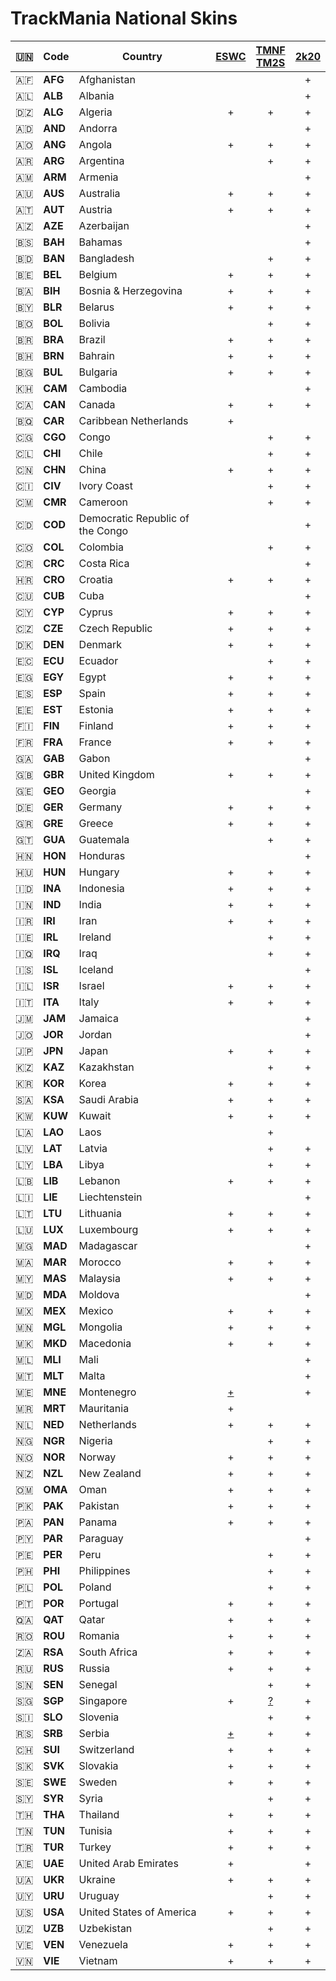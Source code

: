 # TrackMania National Skins

| 🇺🇳	| Code	| Country								| [ESWC](https://nadeo.fandom.com/wiki/TrackMania_Nations_ESWC)	| [TMNF](https://nadeo.fandom.com/wiki/TrackMania_Nations_Forever)<br>[TM2S](https://nadeo.fandom.com/wiki/TrackMania_2:_Stadium)	| [2k20](https://trackmania.fandom.com/wiki/Trackmania_(2020))	|
| :-:	| ---	| ---	| :-:	| :-:	| :-:	|
| 🇦🇫		| **AFG**	| Afghanistan						| 	| 	| +	|
| 🇦🇱		| **ALB**	| Albania							| 	| 	| +	|
| 🇩🇿		| **ALG**	| Algeria							| +	| +	| +	|
| 🇦🇩		| **AND**	| Andorra							| 	| 	| +	|
| 🇦🇴		| **ANG**	| Angola							| +	| +	| +	|
| 🇦🇷		| **ARG**	| Argentina							|  	| +	| +	|
| 🇦🇲	| **ARM**	| Armenia							| 	| 	| +	|
| 🇦🇺		| **AUS**	| Australia							| +	| +	| +	|
| 🇦🇹		| **AUT**	| Austria							| +	| +	| +	|
| 🇦🇿		| **AZE**	| Azerbaijan						| 	| 	| +	|
| 🇧🇸		| **BAH**	| Bahamas							| 	| 	| +	|
| 🇧🇩		| **BAN**	| Bangladesh						|  	| +	| +	|
| 🇧🇪		| **BEL**	| Belgium							| +	| +	| +	|
| 🇧🇦		| **BIH**	| Bosnia & Herzegovina				| +	| +	| +	|
| 🇧🇾		| **BLR**	| Belarus							| +	| +	| +	|
| 🇧🇴		| **BOL**	| Bolivia							|  	| +	| +	|
| 🇧🇷		| **BRA**	| Brazil							| +	| +	| +	|
| 🇧🇭		| **BRN**	| Bahrain							| +	| +	| +	|
| 🇧🇬		| **BUL**	| Bulgaria							| +	| +	| +	|
| 🇰🇭		| **CAM**	| Cambodia							| 	| 	| +	|
| 🇨🇦		| **CAN**	| Canada							| +	| +	| +	|
| 🇧🇶		| **CAR**	| Caribbean Netherlands				| +	| 	| 	|
| 🇨🇬		| **CGO**	| Congo								|  	| +	| +	|
| 🇨🇱		| **CHI**	| Chile								|  	| +	| +	|
| 🇨🇳		| **CHN**	| China								| +	| +	| +	|
| 🇨🇮		| **CIV**	| Ivory Coast						|  	| +	| +	|
| 🇨🇲	| **CMR**	| Cameroon							|  	| +	| +	|
| 🇨🇩		| **COD**	| Democratic Republic of the Congo	| 	| 	| +	|
| 🇨🇴		| **COL**	| Colombia							|  	| +	| +	|
| 🇨🇷		| **CRC**	| Costa Rica						| 	| 	| +	|
| 🇭🇷		| **CRO**	| Croatia							| +	| +	| +	|
| 🇨🇺		| **CUB**	| Cuba								| 	| 	| +	|
| 🇨🇾		| **CYP**	| Cyprus							| +	| +	| +	|
| 🇨🇿		| **CZE**	| Czech Republic					| +	| +	| +	|
| 🇩🇰		| **DEN**	| Denmark							| +	| +	| +	|
| 🇪🇨		| **ECU**	| Ecuador							|  	| +	| +	|
| 🇪🇬		| **EGY**	| Egypt								| +	| +	| +	|
| 🇪🇸		| **ESP**	| Spain								| +	| +	| +	|
| 🇪🇪		| **EST**	| Estonia							| +	| +	| +	|
| 🇫🇮		| **FIN**	| Finland							| +	| +	| +	|
| 🇫🇷		| **FRA**	| France							| +	| +	| +	|
| 🇬🇦		| **GAB**	| Gabon								| 	| 	| +	|
| 🇬🇧		| **GBR**	| United Kingdom					| +	| +	| +	|
| 🇬🇪		| **GEO**	| Georgia							| 	| 	| +	|
| 🇩🇪		| **GER**	| Germany							| +	| +	| +	|
| 🇬🇷		| **GRE**	| Greece							| +	| +	| +	|
| 🇬🇹		| **GUA**	| Guatemala							|  	| +	| +	|
| 🇭🇳	| **HON**	| Honduras							| 	| 	| +	|
| 🇭🇺	| **HUN**	| Hungary							| +	| +	| +	|
| 🇮🇩		| **INA**	| Indonesia							| +	| +	| +	|
| 🇮🇳		| **IND**	| India								| +	| +	| +	|
| 🇮🇷		| **IRI**	| Iran								| +	| +	| +	|
| 🇮🇪		| **IRL**	| Ireland							|  	| +	| +	|
| 🇮🇶		| **IRQ**	| Iraq								|  	| +	| +	|
| 🇮🇸		| **ISL**	| Iceland							| 	| 	| +	|
| 🇮🇱		| **ISR**	| Israel							| +	| +	| +	|
| 🇮🇹		| **ITA**	| Italy								| +	| +	| +	|
| 🇯🇲		| **JAM**	| Jamaica							| 	| 	| +	|
| 🇯🇴		| **JOR**	| Jordan							| 	| 	| +	|
| 🇯🇵		| **JPN**	| Japan								| +	| +	| +	|
| 🇰🇿		| **KAZ**	| Kazakhstan						|  	| +	| +	|
| 🇰🇷		| **KOR**	| Korea								| +	| +	| +	|
| 🇸🇦		| **KSA**	| Saudi Arabia						| +	| +	| +	|
| 🇰🇼	| **KUW**	| Kuwait							| +	| +	| +	|
| 🇱🇦		| **LAO**	| Laos								|  	| +	| 	|
| 🇱🇻		| **LAT**	| Latvia							|  	| +	| +	|
| 🇱🇾		| **LBA**	| Libya								|  	| +	| +	|
| 🇱🇧		| **LIB**	| Lebanon							| +	| +	| +	|
| 🇱🇮		| **LIE**	| Liechtenstein						| 	| 	| +	|
| 🇱🇹		| **LTU**	| Lithuania							| +	| +	| +	|
| 🇱🇺		| **LUX**	| Luxembourg						| +	| +	| +	|
| 🇲🇬	| **MAD**	| Madagascar						| 	| 	| +	|
| 🇲🇦	| **MAR**	| Morocco							| +	| +	| +	|
| 🇲🇾	| **MAS**	| Malaysia							| +	| +	| +	|
| 🇲🇩	| **MDA**	| Moldova							| 	| 	| +	|
| 🇲🇽	| **MEX**	| Mexico							| +	| +	| +	|
| 🇲🇳	| **MGL**	| Mongolia							| +	| +	| +	|
| 🇲🇰	| **MKD**	| Macedonia							| +	| +	| +	|
| 🇲🇱	| **MLI**	| Mali								| 	| 	| +	|
| 🇲🇹	| **MLT**	| Malta								| 	| 	| +	|
| 🇲🇪	| **MNE**	| Montenegro						| [+](# "Serbia and Montenegro (SCG)")	| 	| +	|
| 🇲🇷	| **MRT**	| Mauritania						| +	| 	| 	|
| 🇳🇱		| **NED**	| Netherlands						| +	| +	| +	|
| 🇳🇬	| **NGR**	| Nigeria							|  	| +	| +	|
| 🇳🇴	| **NOR**	| Norway							| +	| +	| +	|
| 🇳🇿		| **NZL**	| New Zealand						| +	| +	| +	|
| 🇴🇲	| **OMA**	| Oman								| +	| +	| +	|
| 🇵🇰		| **PAK**	| Pakistan							| +	| +	| +	|
| 🇵🇦		| **PAN**	| Panama							| +	| +	| +	|
| 🇵🇾		| **PAR**	| Paraguay							| 	| 	| +	|
| 🇵🇪		| **PER**	| Peru								|  	| +	| +	|
| 🇵🇭		| **PHI**	| Philippines						|  	| +	| +	|
| 🇵🇱		| **POL**	| Poland							|  	| +	| +	|
| 🇵🇹		| **POR**	| Portugal							| +	| +	| +	|
| 🇶🇦		| **QAT**	| Qatar								| +	| +	| +	|
| 🇷🇴		| **ROU**	| Romania							| +	| +	| +	|
| 🇿🇦		| **RSA**	| South Africa						| +	| +	| +	|
| 🇷🇺		| **RUS**	| Russia							| +	| +	| +	|
| 🇸🇳		| **SEN**	| Senegal							|  	| +	| +	|
| 🇸🇬		| **SGP**	| Singapore							| +	| [?](# "Other (???)")	| +	|
| 🇸🇮		| **SLO**	| Slovenia							|  	| +	| +	|
| 🇷🇸		| **SRB**	| Serbia							| [+](# "Serbia and Montenegro (SCG)")	| +	| +	|
| 🇨🇭		| **SUI**	| Switzerland						| +	| +	| +	|
| 🇸🇰		| **SVK**	| Slovakia							| +	| +	| +	|
| 🇸🇪		| **SWE**	| Sweden							| +	| +	| +	|
| 🇸🇾		| **SYR**	| Syria								|  	| +	| +	|
| 🇹🇭		| **THA**	| Thailand							| +	| +	| +	|
| 🇹🇳		| **TUN**	| Tunisia							| +	| +	| +	|
| 🇹🇷		| **TUR**	| Turkey							| +	| +	| +	|
| 🇦🇪		| **UAE**	| United Arab Emirates				| +	| 	| +	|
| 🇺🇦		| **UKR**	| Ukraine							| +	| +	| +	|
| 🇺🇾		| **URU**	| Uruguay							|  	| +	| +	|
| 🇺🇸		| **USA**	| United States of America			| +	| +	| +	|
| 🇺🇿		| **UZB**	| Uzbekistan						|  	| +	| +	|
| 🇻🇪		| **VEN**	| Venezuela							| +	| +	| +	|
| 🇻🇳		| **VIE**	| Vietnam							| +	| +	| +	|
